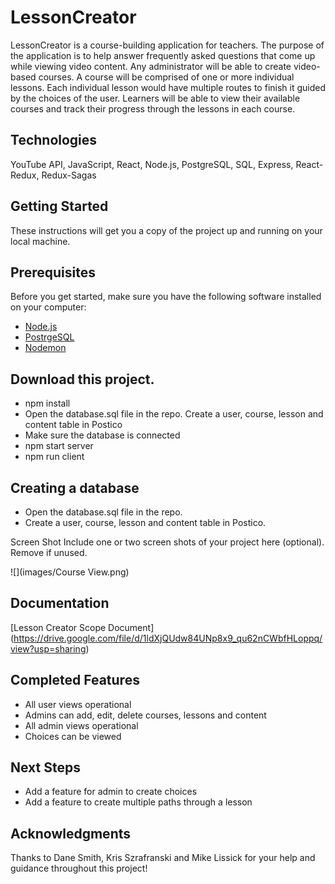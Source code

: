 # LessonCreator
LessonCreator is a course-building application for teachers. The purpose of the application is to help answer frequently asked questions that come up while viewing video content. Any administrator will be able to create video-based courses. A course will be comprised of one or more individual lessons. Each individual lesson would have multiple routes to finish it guided by the choices of the user. Learners will be able to view their available courses and track their progress through the lessons in each course.

## Technologies
YouTube API, JavaScript, React, Node.js, PostgreSQL, SQL, Express, React-Redux, Redux-Sagas

## Getting Started
These instructions will get you a copy of the project up and running on your local machine.

## Prerequisites
Before you get started, make sure you have the following software installed on your computer:

- [Node.js](https://nodejs.org/en/)
- [PostrgeSQL](https://www.postgresql.org/)
- [Nodemon](https://nodemon.io/)

## Download this project.
- npm install
- Open the database.sql file in the repo. Create a user, course, lesson and content table in Postico
- Make sure the database is connected
- npm start server
- npm run client


## Creating a database
- Open the database.sql file in the repo. 
- Create a user, course, lesson and content table in Postico.



Screen Shot
Include one or two screen shots of your project here (optional). Remove if unused.

![](images/Course View.png)

## Documentation
[Lesson Creator Scope Document] (https://drive.google.com/file/d/1ldXjQUdw84UNp8x9_qu62nCWbfHLoppq/view?usp=sharing)

## Completed Features
- All user views operational
- Admins can add, edit, delete courses, lessons and content
- All admin views operational
- Choices can be viewed

## Next Steps
- Add a feature for admin to create choices
- Add a feature to create multiple paths through a lesson

## Acknowledgments
Thanks to Dane Smith, Kris Szrafranski and Mike Lissick for your help and guidance throughout this project!


